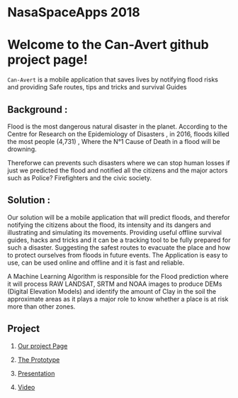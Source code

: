 # NasaSpaceApps 2018

# Welcome to the Can-Avert github project page!

`Can-Avert` is a mobile application that saves lives by notifying flood risks and providing Safe routes, tips and tricks and survival Guides

## Background :

Flood is the most dangerous natural disaster in the planet. According to the Centre for Research on the Epidemiology of Disasters , in 2016, floods killed the most people (4,731) , Where the N°1 Cause of Death in a flood will be drowning.

Thereforwe can prevents such disasters where we can stop human losses if just we predicted the flood and notified all the citizens and the major actors such as Police? Firefighters and the civic society.

## Solution :

Our solution will be a mobile application that will predict floods, and therefor notifying the citizens about the flood, its intensity and its dangers and illustrating and simulating its movements.
Providing useful offline survival guides, hacks and tricks and it can be a tracking tool to be fully prepared for such a disaster.
Suggesting the safest routes to evacuate the place and how to protect ourselves from floods in future events.
The Application is easy to use, can be used online and offline and it is fast and reliable.

A Machine Learning Algorithm is responsible for the Flood prediction where it will process RAW LANDSAT, SRTM and NOAA images to produce DEMs (Digital Elevation Models) and identify the amount of Clay in the soil the approximate areas as it plays a major role to know whether a place is at risk more than other zones.


## Project

1. [Our project Page](https://2018.spaceappschallenge.org/challenges/volcanoes-icebergs-and-asteroids-oh-my/dont-forget-can-opener/teams/can-avert/project)

4. [The Prototype](https://xd.adobe.com/view/6fb6966e-52a6-4a4d-59e8-57ff9f168e1b-1987/)

2. [Presentation](https://docs.google.com/presentation/d/1__YXQ3Coewqnx-S97wKNejca6OLe9i_lthz6qhKZieI/edit)

3. [Video](https://www.youtube.com/watch?v=)

